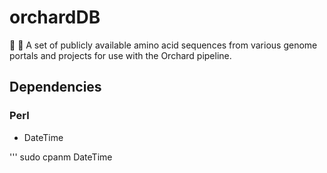 # orchardDB
:apple: :deciduous_tree: A set of publicly available amino acid sequences from various genome portals and projects for use with the Orchard pipeline.


## Dependencies
### Perl
 * DateTime
 
 '''
  sudo cpanm DateTime
